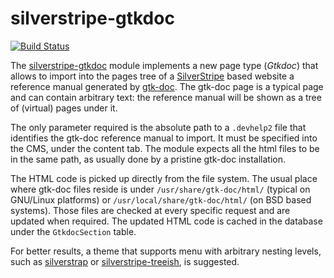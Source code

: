 silverstripe-gtkdoc
===================
[![Build Status](https://travis-ci.org/ntd/silverstripe-gtkdoc.svg?branch=master)](https://travis-ci.org/ntd/silverstripe-gtkdoc)

The [silverstripe-gtkdoc](http://gtkdoc.entidi.com/) module implements
a new page type (*Gtkdoc*) that allows to import into the pages tree of
a [SilverStripe](http://www.silverstripe.org) based website a reference
manual generated by [gtk-doc](http://www.gtk.org/gtk-doc/). The gtk-doc
page is a typical page and can contain arbitrary text: the reference
manual will be shown as a tree of (virtual) pages under it.

The only parameter required is the absolute path to a `.devhelp2` file
that identifies the gtk-doc reference manual to import. It must be
specified into the CMS, under the content tab. The module expects all
the html files to be in the same path, as usually done by a pristine
gtk-doc installation.

The HTML code is picked up directly from the file system. The usual
place where gtk-doc files reside is under `/usr/share/gtk-doc/html/`
(typical on GNU/Linux platforms) or `/usr/local/share/gtk-doc/html/`
(on BSD based systems). Those files are checked at every specific
request and are updated when required. The updated HTML code is
cached in the database under the `GtkdocSection` table.

For better results, a theme that supports menu with arbitrary nesting
levels, such as [silverstrap](http://dev.entidi.com/p/silverstrap/) or
[silverstripe-treeish](http://dev.entidi.com/p/silverstripe-treeish/),
is suggested.
